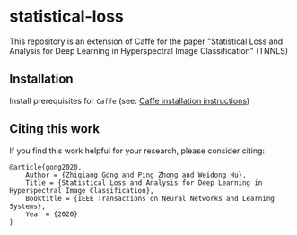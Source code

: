 # statistical-loss
This repository is an extension of Caffe for the paper "Statistical Loss and Analysis for Deep Learning in Hyperspectral Image Classification" (TNNLS)

## Installation
Install prerequisites for `Caffe` (see: [Caffe installation instructions](http://caffe.berkeleyvision.org/installation.html))

## Citing this work
If you find this work helpful for your research, please consider citing:

    @article{gong2020,
        Author = {Zhiqiang Gong and Ping Zhong and Weidong Hu},
        Title = {Statistical Loss and Analysis for Deep Learning in Hyperspectral Image Classification},
        Booktitle = {IEEE Transactions on Neural Networks and Learning Systems},
        Year = {2020}
    }
